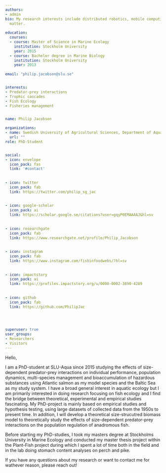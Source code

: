 ```yaml
---
authors:
- admin
bio: My research interests include distributed robotics, mobile computing and programmable
  matter.
  
education:
  courses:
  - course: Master of Science in Marine Ecology
    institution: Stockholm University
    year: 2015
  - course: Bachelor degree in Marine Biology
    institution: Stockholm University
    year: 2013
    
email: "philip.jacobson@slu.se"


interests:
- Predator-prey interactions
- Trophic cascades
- Fish Ecology
- Fisheries management


name: Philip Jacobson

organizations:
- name: Swedish University of Agricultural Sciences, Department of Aquatic Resources
  url: ""
role: PhD-Student


social:
- icon: envelope
  icon_pack: fas
  link: '#contact'
  
  
- icon: twitter
  icon_pack: fab
  link: https://twitter.com/philip_sg_jac
  
  
- icon: google-scholar
  icon_pack: ai
  link: https://scholar.google.se/citations?user=gqyP0EMAAAAJ&hl=sv
  
  
- icon: researchgate
  icon_pack: fab
  link: https://www.researchgate.net/profile/Philip_Jacobson
  
  
- icon: instagram
  icon_pack: fab
  link: https://www.instagram.com/fishinfoodwebs/?hl=sv
  
  
- icon: impactstory
  icon_pack: ai
  link: https://profiles.impactstory.org/u/0000-0002-3890-4289
  
  
- icon: github
  icon_pack: fab
  link: https://github.com/PhilipJac

  
  
  
superuser: true
user_groups:
- Researchers
- Visitors
---
```


Hello, 

I am a PhD-student at SLU-Aqua since 2015 studying the effects of size-dependent predator-prey interactions on individual performance, population dynamics, multi-species management and bioaccumulation of hazardous substances using Atlantic salmon as my model species and the Baltic Sea as my study system. I have a broad general interest in aquatic ecology but I am primarily interested in doing research focusing on fish ecology and I find the bridge between theoretical, experimental and empirical studies fascinating. My PhD-project is mainly based on empirical studies and hypothesis testing, using large datasets of collected data from the 1950s to present time. In addition, I will develop a theoretical size-strucutred biomass model to theoretically study the effects of size-dependent predator-prey interactions on the population regulation of anadromous fish. 

Before starting my PhD-studies, I took my masters degree at Stockholms University in Marine Ecology and conducted my master thesis project within the Plant-Fish project during which I spent a lot of time both in the field and in the lab doing stomach content analyses on perch and pike.

If you have any questions about my research or want to contact me for wathever reason, please reach out!
